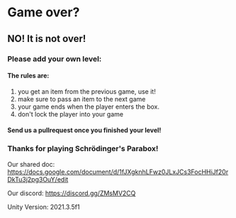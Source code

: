 # Game over?

## NO! It is not over!

### Please add your own level:

#### The rules are:
1) you get an item from the previous game, use it!
2) make sure to pass an item to the next game
3) your game ends when the player enters the box.
4) don't lock the player into your game

#### Send us a pullrequest once you finished your level!

### Thanks for playing Schrödinger's Parabox!

Our shared doc:
https://docs.google.com/document/d/1fJXgknhLFwz0JLxJCs3FocHHiJf20rDkTu3j2pg3OuY/edit

Our discord:
https://discord.gg/ZMsMV2CQ

Unity Version: 2021.3.5f1

